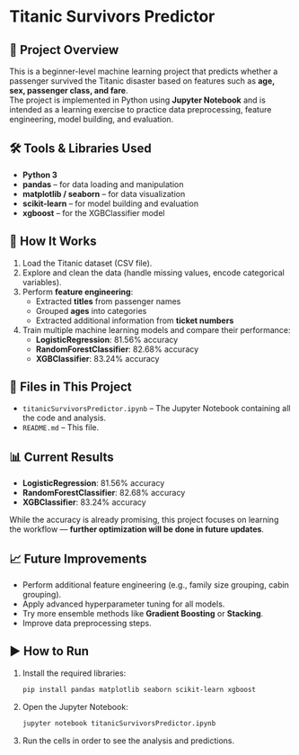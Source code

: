 # Titanic Survivors Predictor

## 📌 Project Overview
This is a beginner-level machine learning project that predicts whether a passenger survived the Titanic disaster based on features such as **age, sex, passenger class, and fare**.  
The project is implemented in Python using **Jupyter Notebook** and is intended as a learning exercise to practice data preprocessing, feature engineering, model building, and evaluation.

## 🛠 Tools & Libraries Used
- **Python 3**
- **pandas** – for data loading and manipulation  
- **matplotlib / seaborn** – for data visualization  
- **scikit-learn** – for model building and evaluation  
- **xgboost** – for the XGBClassifier model  

## 🚀 How It Works
1. Load the Titanic dataset (CSV file).  
2. Explore and clean the data (handle missing values, encode categorical variables).  
3. Perform **feature engineering**:
   - Extracted **titles** from passenger names  
   - Grouped **ages** into categories  
   - Extracted additional information from **ticket numbers**  
4. Train multiple machine learning models and compare their performance:  
   - **LogisticRegression**: 81.56% accuracy  
   - **RandomForestClassifier**: 82.68% accuracy  
   - **XGBClassifier**: 83.24% accuracy  

## 📂 Files in This Project
- `titanicSurvivorsPredictor.ipynb` – The Jupyter Notebook containing all the code and analysis.  
- `README.md` – This file.  

## 📊 Current Results
- **LogisticRegression**: 81.56% accuracy  
- **RandomForestClassifier**: 82.68% accuracy  
- **XGBClassifier**: 83.24% accuracy  

While the accuracy is already promising, this project focuses on learning the workflow — **further optimization will be done in future updates**.

## 📈 Future Improvements
- Perform additional feature engineering (e.g., family size grouping, cabin grouping).  
- Apply advanced hyperparameter tuning for all models.  
- Try more ensemble methods like **Gradient Boosting** or **Stacking**.  
- Improve data preprocessing steps.  

## ▶️ How to Run
1. Install the required libraries:  
   ```bash
   pip install pandas matplotlib seaborn scikit-learn xgboost
   ```
2. Open the Jupyter Notebook:  
   ```bash
   jupyter notebook titanicSurvivorsPredictor.ipynb
   ```
3. Run the cells in order to see the analysis and predictions.
